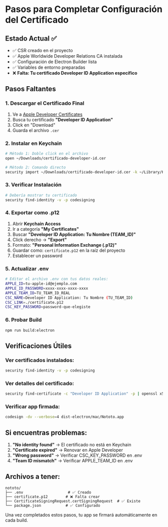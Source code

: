 # Pasos para Completar Configuración del Certificado

## Estado Actual ✅

- ✅ CSR creado en el proyecto
- ✅ Apple Worldwide Developer Relations CA instalada
- ✅ Configuración de Electron Builder lista
- ✅ Variables de entorno preparadas
- ❌ **Falta: Tu certificado Developer ID Application específico**

## Pasos Faltantes

### 1. Descargar el Certificado Final

1. Ve a [Apple Developer Certificates](https://developer.apple.com/account/certificates)
2. Busca tu certificado **"Developer ID Application"**
3. Click en "Download"
4. Guarda el archivo `.cer`

### 2. Instalar en Keychain

```bash
# Método 1: Doble click en el archivo
open ~/Downloads/certificado-developer-id.cer

# Método 2: Comando directo
security import ~/Downloads/certificado-developer-id.cer -k ~/Library/Keychains/login.keychain
```

### 3. Verificar Instalación

```bash
# Debería mostrar tu certificado
security find-identity -v -p codesigning
```

### 4. Exportar como .p12

1. Abrir **Keychain Access**
2. Ir a categoría **"My Certificates"**
3. Buscar **"Developer ID Application: Tu Nombre (TEAM_ID)"**
4. Click derecho → **"Export"**
5. Formato: **"Personal Information Exchange (.p12)"**
6. Guardar como: `certificate.p12` en la raíz del proyecto
7. Establecer un password

### 5. Actualizar .env

```bash
# Editar el archivo .env con tus datos reales:
APPLE_ID=tu-apple-id@ejemplo.com
APPLE_ID_PASSWORD=xxxx-xxxx-xxxx-xxxx
APPLE_TEAM_ID=TU_TEAM_ID_REAL
CSC_NAME=Developer ID Application: Tu Nombre (TU_TEAM_ID)
CSC_LINK=./certificate.p12
CSC_KEY_PASSWORD=password-que-elegiste
```

### 6. Probar Build

```bash
npm run build:electron
```

## Verificaciones Útiles

### Ver certificados instalados:

```bash
security find-identity -v -p codesigning
```

### Ver detalles del certificado:

```bash
security find-certificate -c "Developer ID Application" -p | openssl x509 -text
```

### Verificar app firmada:

```bash
codesign -dv --verbose=4 dist-electron/mac/Nototo.app
```

## Si encuentras problemas:

1. **"No identity found"** → El certificado no está en Keychain
2. **"Certificate expired"** → Renovar en Apple Developer
3. **"Wrong password"** → Verificar CSC_KEY_PASSWORD en .env
4. **"Team ID mismatch"** → Verificar APPLE_TEAM_ID en .env

## Archivos a tener:

```
nototo/
├── .env                    # ✅ Creado
├── certificate.p12        # ❌ Falta crear
├── CertificateSigningRequest.certSigningRequest  # ✅ Existe
└── package.json           # ✅ Configurado
```

Una vez completados estos pasos, tu app se firmará automáticamente en cada build.
